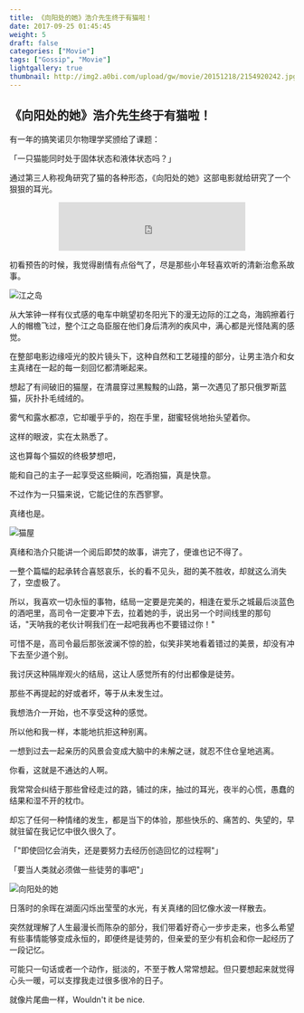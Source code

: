 ```yaml
---
title: 《向阳处的她》浩介先生终于有猫啦！
date: 2017-09-25 01:45:45
weight: 5
draft: false
categories: ["Movie"]
tags: ["Gossip", "Movie"]
lightgallery: true
thumbnail: http://img2.a0bi.com/upload/gw/movie/20151218/2154920242.jpg
---
```


## 《向阳处的她》浩介先生终于有猫啦！

有一年的搞笑诺贝尔物理学奖颁给了课题：

「一只猫能同时处于固体状态和液体状态吗？」

通过第三人称视角研究了猫的各种形态，《向阳处的她》这部电影就给研究了一个狠狠的耳光。

<!--more-->

<center>
<iframe frameborder="no" border="0" marginwidth="0" marginheight="0" width=330 height=86 src="http://music.163.com/outchain/player?type=2&id=5042210&auto=1&height=66"></iframe>
</center>


初看预告的时候，我觉得剧情有点俗气了，尽是那些小年轻喜欢听的清新治愈系故事。



![江之岛](http://img2.a0bi.com/upload/gw/movie/20151218/2154920242.jpg)



从大笨钟一样有仪式感的电车中眺望初冬阳光下的漫无边际的江之岛，海鸥擦着行人的帽檐飞过，整个江之岛臣服在他们身后清冽的疾风中，满心都是光怪陆离的感觉。

在整部电影边缘哑光的胶片镜头下，这种自然和工艺碰撞的部分，让男主浩介和女主真绪在一起的每一刻回忆都清晰起来。

想起了有间破旧的猫屋，在清晨穿过黑黢黢的山路，第一次遇见了那只俄罗斯蓝猫，灰扑扑毛绒绒的。

雾气和露水都凉，它却暖乎乎的，抱在手里，甜蜜轻佻地抬头望着你。

这样的眼波，实在太熟悉了。



这也算每个猫奴的终极梦想吧，

能和自己的主子一起享受这些瞬间，吃酒抱猫，真是快意。

不过作为一只猫来说，它能记住的东西寥寥。

真绪也是。



![猫屋](http://7xse6j.com1.z0.glb.clouddn.com/maowu.png)



真绪和浩介只能讲一个阅后即焚的故事，讲完了，便谁也记不得了。

一整个篇幅的起承转合喜怒哀乐，长的看不见头，甜的美不胜收，却就这么消失了，空虚极了。

所以，我喜欢一切永恒的事物，结局一定要是完美的，相逢在爱乐之城最后淡蓝色的酒吧里，高司令一定要冲下去，拉着她的手，说出另一个时间线里的那句话，"天呐我的老伙计啊我们在一起吧我再也不要错过你！"

可惜不是，高司令最后那张波澜不惊的脸，似笑非笑地看着错过的美景，却没有冲下去至少道个别。

我讨厌这种隔岸观火的结局，这让人感觉所有的付出都像是徒劳。

那些不再提起的好或者坏，等于从未发生过。

我想浩介一开始，也不享受这种的感觉。


所以他和我一样，本能地抗拒这种别离。

一想到过去一起亲历的风景会变成大脑中的未解之谜，就忍不住仓皇地逃离。

你看，这就是不通达的人啊。

我常常会纠结于那些曾经走过的路，铺过的床，抽过的耳光，夜半的心慌，愚蠢的结果和湿不开的枕巾。

却忘了任何一种情绪的发生，都是当下的体验，那些快乐的、痛苦的、失望的，早就驻留在我记忆中很久很久了。



「"即使回忆会消失，还是要努力去经历创造回忆的过程啊"」

「要当人类就必须做一些徒劳的事吧"」



![向阳处的她](http://7xse6j.com1.z0.glb.clouddn.com/xiangyangchudeta.png)



日落时的余晖在湖面闪烁出莹莹的水光，有关真绪的回忆像水波一样散去。

突然就理解了人生最漫长而陈杂的部分，我们带着好奇心一步步走来，也多么希望有些事情能够变成永恒的，即便终是徒劳的，但亲爱的至少有机会和你一起经历了一段记忆。

可能只一句话或者一个动作，挺淡的，不至于教人常常想起。但只要想起来就觉得心头一暖，可以支撑我走过很多很冷的日子。 ​​​​

就像片尾曲一样，Wouldn't it be nice.
